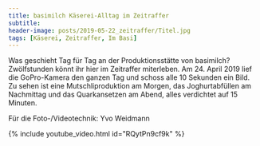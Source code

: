 ```yaml
---
title: basimilch Käserei-Alltag im Zeitraffer
subtitle: 
header-image: posts/2019-05-22_zeitraffer/Titel.jpg
tags: [Käserei, Zeitraffer, Im Basi]
---
```


Was geschieht Tag für Tag an der Produktionsstätte von basimilch? Zwölfstunden könnt ihr hier im Zeitraffer miterleben. Am 24. April 2019 lief die GoPro-Kamera 
den ganzen Tag und schoss alle 10 Sekunden ein Bild. Zu sehen ist eine Mutschliproduktion am Morgen, das Joghurtabfüllen am Nachmittag und das 
Quarkansetzen am Abend, alles verdichtet auf 15 Minuten.

Für die Foto-/Videotechnik: Yvo Weidmann

{% include youtube_video.html id="RQytPn9cf9k" %}



